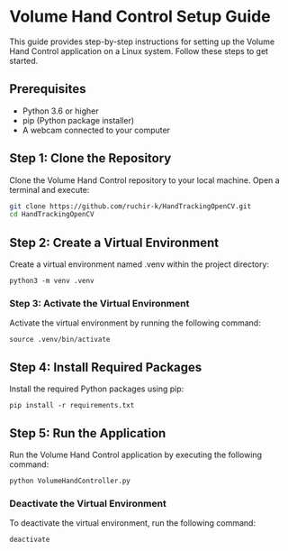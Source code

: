 # Volume Hand Control Setup Guide

This guide provides step-by-step instructions for setting up the Volume Hand Control application on a Linux system. Follow these steps to get started.

## Prerequisites

- Python 3.6 or higher
- pip (Python package installer)
- A webcam connected to your computer

## Step 1: Clone the Repository

Clone the Volume Hand Control repository to your local machine. Open a terminal and execute:

```bash
git clone https://github.com/ruchir-k/HandTrackingOpenCV.git
cd HandTrackingOpenCV
```

## Step 2: Create a Virtual Environment

Create a virtual environment named .venv within the project directory:
```
python3 -m venv .venv
```

### Step 3: Activate the Virtual Environment

Activate the virtual environment by running the following command:
```
source .venv/bin/activate
```

## Step 4: Install Required Packages

Install the required Python packages using pip:
```
pip install -r requirements.txt
```

## Step 5: Run the Application

Run the Volume Hand Control application by executing the following command:
```
python VolumeHandController.py
```

### Deactivate the Virtual Environment

To deactivate the virtual environment, run the following command:
```
deactivate
```